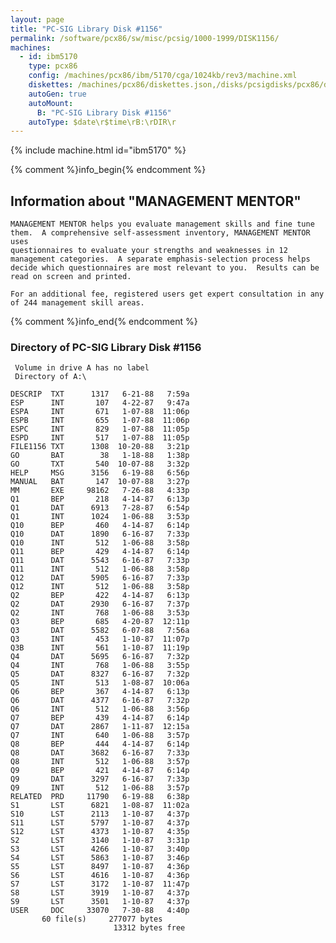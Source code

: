 ```yaml
---
layout: page
title: "PC-SIG Library Disk #1156"
permalink: /software/pcx86/sw/misc/pcsig/1000-1999/DISK1156/
machines:
  - id: ibm5170
    type: pcx86
    config: /machines/pcx86/ibm/5170/cga/1024kb/rev3/machine.xml
    diskettes: /machines/pcx86/diskettes.json,/disks/pcsigdisks/pcx86/diskettes.json
    autoGen: true
    autoMount:
      B: "PC-SIG Library Disk #1156"
    autoType: $date\r$time\rB:\rDIR\r
---
```


{% include machine.html id="ibm5170" %}

{% comment %}info_begin{% endcomment %}

## Information about "MANAGEMENT MENTOR"

    MANAGEMENT MENTOR helps you evaluate management skills and fine tune
    them.  A comprehensive self-assessment inventory, MANAGEMENT MENTOR uses
    questionnaires to evaluate your strengths and weaknesses in 12
    management categories.  A separate emphasis-selection process helps
    decide which questionnaires are most relevant to you.  Results can be
    read on screen and printed.
    
    For an additional fee, registered users get expert consultation in any
    of 244 management skill areas.
{% comment %}info_end{% endcomment %}


### Directory of PC-SIG Library Disk #1156

     Volume in drive A has no label
     Directory of A:\

    DESCRIP  TXT      1317   6-21-88   7:59a
    ESP      INT       107   4-22-87   9:47a
    ESPA     INT       671   1-07-88  11:06p
    ESPB     INT       655   1-07-88  11:06p
    ESPC     INT       829   1-07-88  11:05p
    ESPD     INT       517   1-07-88  11:05p
    FILE1156 TXT      1308  10-20-88   3:21p
    GO       BAT        38   1-18-88   1:38p
    GO       TXT       540  10-07-88   3:32p
    HELP     MSG      3156   6-19-88   6:56p
    MANUAL   BAT       147  10-07-88   3:27p
    MM       EXE     98162   7-26-88   4:33p
    Q1       BEP       218   4-14-87   6:13p
    Q1       DAT      6913   7-28-87   6:54p
    Q1       INT      1024   1-06-88   3:53p
    Q10      BEP       460   4-14-87   6:14p
    Q10      DAT      1890   6-16-87   7:33p
    Q10      INT       512   1-06-88   3:58p
    Q11      BEP       429   4-14-87   6:14p
    Q11      DAT      5543   6-16-87   7:33p
    Q11      INT       512   1-06-88   3:58p
    Q12      DAT      5905   6-16-87   7:33p
    Q12      INT       512   1-06-88   3:58p
    Q2       BEP       422   4-14-87   6:13p
    Q2       DAT      2930   6-16-87   7:37p
    Q2       INT       768   1-06-88   3:53p
    Q3       BEP       685   4-20-87  12:11p
    Q3       DAT      5582   6-07-88   7:56a
    Q3       INT       453   1-10-87  11:07p
    Q3B      INT       561   1-10-87  11:19p
    Q4       DAT      5695   6-16-87   7:32p
    Q4       INT       768   1-06-88   3:55p
    Q5       DAT      8327   6-16-87   7:32p
    Q5       INT       513   1-08-87  10:06a
    Q6       BEP       367   4-14-87   6:13p
    Q6       DAT      4377   6-16-87   7:32p
    Q6       INT       512   1-06-88   3:56p
    Q7       BEP       439   4-14-87   6:14p
    Q7       DAT      2867   1-11-87  12:15a
    Q7       INT       640   1-06-88   3:57p
    Q8       BEP       444   4-14-87   6:14p
    Q8       DAT      3682   6-16-87   7:33p
    Q8       INT       512   1-06-88   3:57p
    Q9       BEP       421   4-14-87   6:14p
    Q9       DAT      3297   6-16-87   7:33p
    Q9       INT       512   1-06-88   3:57p
    RELATED  PRD     11790   6-19-88   6:38p
    S1       LST      6821   1-08-87  11:02a
    S10      LST      2113   1-10-87   4:37p
    S11      LST      5797   1-10-87   4:37p
    S12      LST      4373   1-10-87   4:35p
    S2       LST      3140   1-10-87   3:31p
    S3       LST      4266   1-10-87   3:40p
    S4       LST      5863   1-10-87   3:46p
    S5       LST      8497   1-10-87   4:36p
    S6       LST      4616   1-10-87   4:36p
    S7       LST      3172   1-10-87  11:47p
    S8       LST      3919   1-10-87   4:37p
    S9       LST      3501   1-10-87   4:37p
    USER     DOC     33070   7-30-88   4:40p
           60 file(s)     277077 bytes
                           13312 bytes free
